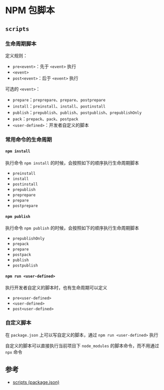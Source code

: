 # NPM 包脚本

## `scripts`

### 生命周期脚本

定义规则：

- `pre<event>`：先于 `<event>` 执行
- `<event>`
- `post<event>`：后于 `<event>` 执行

可选的 `<event>`：

- `prepare`：`preprepare`、`prepare`、`postprepare`
- `install`：`preinstall`、`install`、`postinstall`
- `publish`：`prepublish`、`publish`、`postpublish`、`prepublishOnly`
- `pack`：`prepack`、`pack`、`postpack`
- `<user-defined>`：开发者自定义的脚本

### 常用命令的生命周期

#### `npm install`

执行命令 `npm install` 的时候，会按照如下的顺序执行生命周期脚本

- `preinstall`
- `install`
- `postinstall`
- `prepublish`
- `preprepare`
- `prepare`
- `postprepare`

#### `npm publish`

执行命令 `npm publish` 的时候，会按照如下的顺序执行生命周期脚本

- `prepublishOnly`
- `prepack`
- `prepare`
- `postpack`
- `publish`
- `postpublish`

#### `npm run <user-defined>`

执行开发者自定义的脚本时，也有生命周期可以定义

- `pre<user-defined>`
- `<user-defined>`
- `post<user-defined>`

### 自定义脚本

在 `package.json` 上可以写自定义的脚本，通过 `npm run <user-defined>` 执行

自定义的脚本可以直接执行当前项目下 `node_modules` 的脚本命令，而不用通过 `npx` 命令

## 参考

- [scripts (package.json)](https://docs.npmjs.com/cli/v10/using-npm/scripts)
